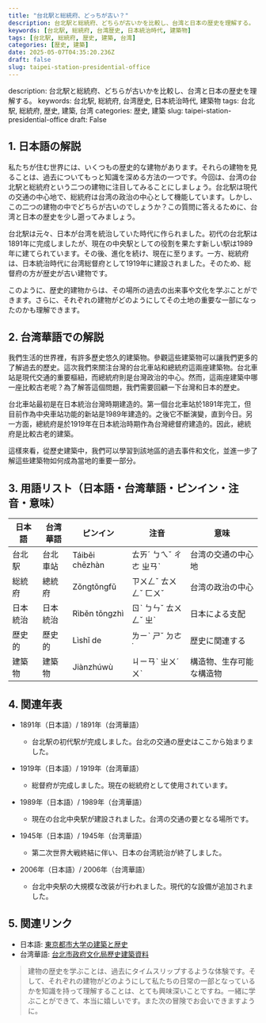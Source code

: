 ```yaml
---
title: "台北駅と総統府、どっちが古い？"
description: 台北駅と総統府、どちらが古いかを比較し、台湾と日本の歴史を理解する。
keywords: [台北駅, 総統府, 台湾歴史, 日本統治時代, 建築物]
tags: [台北駅, 総統府, 歴史, 建築, 台湾]
categories: [歴史, 建築]
date: 2025-05-07T04:35:20.236Z
draft: false
slug: taipei-station-presidential-office
---
```


description: 台北駅と総統府、どちらが古いかを比較し、台湾と日本の歴史を理解する。
keywords: 台北駅, 総統府, 台湾歴史, 日本統治時代, 建築物
tags: 台北駅, 総統府, 歴史, 建築, 台湾
categories: 歴史, 建築
slug: taipei-station-presidential-office
draft: False

## 1. 日本語の解説

私たちが住む世界には、いくつもの歴史的な建物があります。それらの建物を見ることは、過去についてもっと知識を深める方法の一つです。今回は、台湾の台北駅と総統府という二つの建物に注目してみることにしましょう。台北駅は現代の交通の中心地で、総統府は台湾の政治の中心として機能しています。しかし、この二つの建物の中でどちらが古いのでしょうか？この質問に答えるために、台湾と日本の歴史を少し遡ってみましょう。

台北駅は元々、日本が台湾を統治していた時代に作られました。初代の台北駅は1891年に完成しましたが、現在の中央駅としての役割を果たす新しい駅は1989年に建てられています。その後、進化を続け、現在に至ります。一方、総統府は、日本統治時代に台湾総督府として1919年に建設されました。そのため、総督府の方が歴史が古い建物です。

このように、歴史的建物からは、その場所の過去の出来事や文化を学ぶことができます。さらに、それぞれの建物がどのようにしてその土地の重要な一部になったのかも理解できます。

## 2. 台湾華語での解説

我們生活的世界裡，有許多歷史悠久的建築物。參觀這些建築物可以讓我們更多的了解過去的歷史。這次我們來關注台灣的台北車站和總統府這兩座建築物。台北車站是現代交通的重要樞紐，而總統府則是台灣政治的中心。然而，這兩座建築中哪一座比較古老呢？為了解答這個問題，我們需要回顧一下台灣和日本的歷史。

台北車站最初是在日本統治台灣時期建造的。第一個台北車站於1891年完工，但目前作為中央車站功能的新站是1989年建造的。之後它不斷演變，直到今日。另一方面，總統府是於1919年在日本統治時期作為台灣總督府建造的。因此，總統府是比較古老的建築。

這樣來看，從歷史建築中，我們可以學習到該地區的過去事件和文化，並進一步了解這些建築物如何成為當地的重要一部分。

## 3. 用語リスト（日本語・台湾華語・ピンイン・注音・意味）

| 日本語   | 台湾華語   | ピンイン   | 注音      | 意味                             |
|----------|------------|------------|-----------|----------------------------------|
| 台北駅   | 台北車站   | Táiběi chēzhàn | ㄊㄞˊ ㄅㄟˇ ㄔㄜ ㄓㄢˋ | 台湾の交通の中心地                     |
| 総統府   | 總統府     | Zǒngtǒngfǔ | ㄗㄨㄥˇ ㄊㄨㄥˇ ㄈㄨˇ | 台湾の政治の中心                      |
| 日本統治 | 日本統治   | Rìběn tǒngzhì | ㄖˋ ㄅㄣˇ ㄊㄨㄥˇ ㄓˋ | 日本による支配                      |
| 歴史的   | 歷史的     | Lìshǐ de    | ㄌㄧˋ ㄕˇ ㄉㄜ˙       | 歴史に関連する                       |
| 建築物   | 建築物     | Jiànzhúwù  | ㄐㄧㄢˋ ㄓㄨˊ ㄨˋ     | 構造物、生存可能な構造物              |

## 4. 関連年表

- 1891年（日本語）/ 1891年（台湾華語）
  - 台北駅の初代駅が完成しました。台北の交通の歴史はここから始まりました。

- 1919年（日本語）/ 1919年（台湾華語）
  - 総督府が完成しました。現在の総統府として使用されています。

- 1989年（日本語）/ 1989年（台湾華語）
  - 現在の台北中央駅が建設されました。台湾の交通の要となる場所です。

- 1945年（日本語）/ 1945年（台湾華語）
  - 第二次世界大戦終結に伴い、日本の台湾統治が終了しました。

- 2006年（日本語）/ 2006年（台湾華語）
  - 台北中央駅の大規模な改装が行われました。現代的な設備が追加されました。

## 5. 関連リンク  

- 日本語: [東京都市大学の建築と歴史](http://www.arch.tcu.ac.jp/about/history/)
- 台湾華語: [台北市政府文化局歷史建築資料](https://www.culture.gov.taipei/)

>建物の歴史を学ぶことは、過去にタイムスリップするような体験です。そして、それぞれの建物がどのようにして私たちの日常の一部となっているかを知識を持って理解することは、とても興味深いことですね。一緒に学ぶことができて、本当に嬉しいです。また次の冒険でお会いできますように。